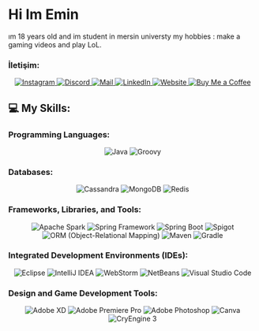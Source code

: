 # Hi Im Emin
ım 18 years old and
im student in mersin universty
my hobbies : make a gaming videos and play LoL.

### İletişim:

<p align="center">
  <a href="https://www.instagram.com/[INSTAGRAM_USERNAME]" target="_blank">
    <img src="https://img.shields.io/badge/-Instagram-E4405F?style=flat-square&logo=instagram&logoColor=white" alt="Instagram" />
  </a>
  
  <a href="https://discordapp.com/users/[DISCORD_USER_ID]" target="_blank">
    <img src="https://img.shields.io/badge/-Discord-7289DA?style=flat-square&logo=discord&logoColor=white" alt="Discord" />
  </a>
  
  <a href="mailto:[EMAIL]" target="_blank">
    <img src="https://img.shields.io/badge/-Mail-D14836?style=flat-square&logo=gmail&logoColor=white" alt="Mail" />
  </a>
  
  <a href="[LINKEDIN_PROFILE]" target="_blank">
    <img src="https://img.shields.io/badge/-LinkedIn-0077B5?style=flat-square&logo=linkedin&logoColor=white" alt="LinkedIn" />
  </a>
  
  <a href="[WEBSITE]" target="_blank">
    <img src="https://img.shields.io/badge/-Website-34A853?style=flat-square&logo=google-chrome&logoColor=white" alt="Website" />
  </a>
  
  <a href="https://www.buymeacoffee.com/[USERNAME]" target="_blank">
    <img src="https://img.shields.io/badge/-Buy%20Me%20a%20Coffee-FFDD00?style=flat-square&logo=buy-me-a-coffee&logoColor=black" alt="Buy Me a Coffee" />
  </a>
</p>


## 💻 My Skills:

### Programming Languages:

<p align="center">
  <img src="https://img.shields.io/badge/-Java-007396?style=flat-square&logo=java" alt="Java" />
  <img src="https://img.shields.io/badge/-Groovy-4298B8?style=flat-square&logo=apache-groovy&logoColor=white" alt="Groovy" />
</p>

### Databases:

<p align="center">
  <img src="https://img.shields.io/badge/-Cassandra-1287B1?style=flat-square&logo=apache-cassandra&logoColor=white" alt="Cassandra" />
  <img src="https://img.shields.io/badge/-MongoDB-47A248?style=flat-square&logo=mongodb&logoColor=white" alt="MongoDB" />
  <img src="https://img.shields.io/badge/-Redis-DC382D?style=flat-square&logo=redis&logoColor=white" alt="Redis" />
</p>

### Frameworks, Libraries, and Tools:

<p align="center">
  <img src="https://img.shields.io/badge/-Apache%20Spark-E25A1C?style=flat-square&logo=apache-spark&logoColor=white" alt="Apache Spark" />
  <img src="https://img.shields.io/badge/-Spring-6DB33F?style=flat-square&logo=spring&logoColor=white" alt="Spring Framework" />
  <img src="https://img.shields.io/badge/-Spring%20Boot-6DB33F?style=flat-square&logo=spring&logoColor=white" alt="Spring Boot" />
  <img src="https://img.shields.io/badge/-Spigot-8D54FE?style=flat-square&logo=java&logoColor=white" alt="Spigot" />
  <img src="https://img.shields.io/badge/-ORM-%23?style=flat-square" alt="ORM (Object-Relational Mapping)" />
  <img src="https://img.shields.io/badge/-Maven-C71A36?style=flat-square&logo=apache-maven&logoColor=white" alt="Maven" />
  <img src="https://img.shields.io/badge/-Gradle-02303A?style=flat-square&logo=gradle&logoColor=white" alt="Gradle" />
</p>

### Integrated Development Environments (IDEs):

<p align="center">
  <img src="https://img.shields.io/badge/-Eclipse-2C2255?style=flat-square&logo=eclipse&logoColor=white" alt="Eclipse" />
  <img src="https://img.shields.io/badge/-IntelliJ%20IDEA-000000?style=flat-square&logo=intellij-idea&logoColor=white" alt="IntelliJ IDEA" />
  <img src="https://img.shields.io/badge/-WebStorm-179EDC?style=flat-square&logo=webstorm&logoColor=white" alt="WebStorm" />
  <img src="https://img.shields.io/badge/-NetBeans-1B6AC6?style=flat-square&logo=apache-netbeans-ide&logoColor=white" alt="NetBeans" />
  <img src="https://img.shields.io/badge/-Visual%20Studio%20Code-007ACC?style=flat-square&logo=visual-studio-code&logoColor=white" alt="Visual Studio Code" />
</p>

### Design and Game Development Tools:

<p align="center">
  <img src="https://img.shields.io/badge/-Adobe%20XD-FF26BE?style=flat-square&logo=adobe-xd&logoColor=white" alt="Adobe XD" />
  <img src="https://img.shields.io/badge/-Adobe%20Premiere%20Pro-9999FF?style=flat-square&logo=adobe-premiere-pro&logoColor=white" alt="Adobe Premiere Pro" />
  <img src="https://img.shields.io/badge/-Adobe%20Photoshop-31A8FF?style=flat-square&logo=adobe-photoshop&logoColor=white" alt="Adobe Photoshop" />
  <img src="https://img.shields.io/badge/-Canva-00C4CC?style=flat-square&logo=canva&logoColor=white" alt="Canva" />
  <img src="https://img.shields.io/badge/-CryEngine%203-000000?style=flat-square&logo=cryengine&logoColor=white" alt="CryEngine 3" />
</p>

